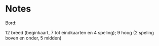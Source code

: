 # Notes

Bord:

12 breed (beginkaart, 7 tot eindkaarten en 4 speling);
9 hoog (2 speling boven en onder, 5 midden)
